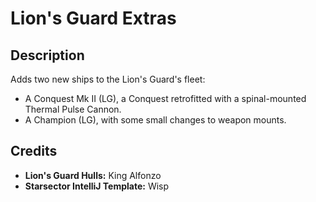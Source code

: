 # Lion's Guard Extras

## Description

Adds two new ships to the Lion's Guard's fleet:

* A Conquest Mk II (LG), a Conquest retrofitted with a spinal-mounted Thermal Pulse Cannon.
* A Champion (LG), with some small changes to weapon mounts.

## Credits

* **Lion's Guard Hulls:** King Alfonzo
* **Starsector IntelliJ Template:** Wisp
